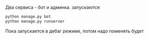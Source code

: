 Два сервиса - бот и админка. запускаются
```python
python manage.py bot
python manage.py runserver
```
Пока запускается в дебаг режиме, потом надо поменять будет